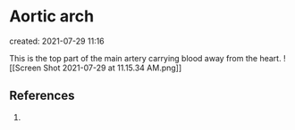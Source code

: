 # Aortic arch
created: 2021-07-29 11:16

This is the top part of the main artery carrying blood away from the heart.
![[Screen Shot 2021-07-29 at 11.15.34 AM.png]]

## References
1. 